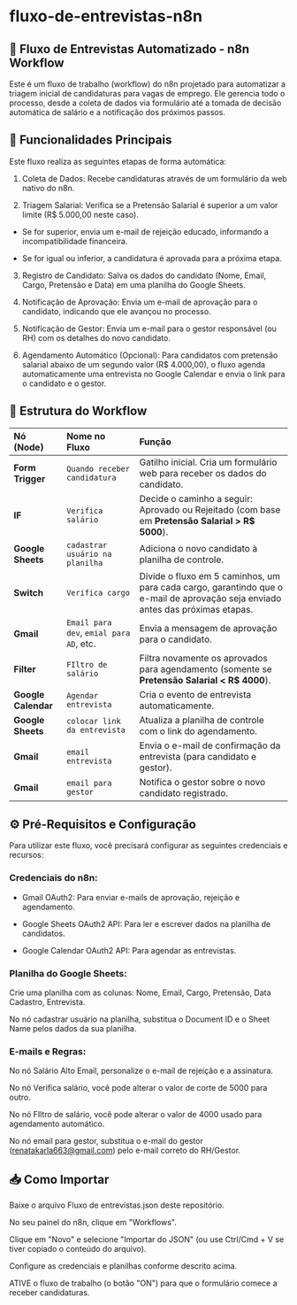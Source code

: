 # fluxo-de-entrevistas-n8n
## 📄 Fluxo de Entrevistas Automatizado - n8n Workflow
Este é um fluxo de trabalho (workflow) do n8n projetado para automatizar a triagem inicial de candidaturas para vagas de emprego. Ele gerencia todo o processo, desde a coleta de dados via formulário até a tomada de decisão automática de salário e a notificação dos próximos passos.

## 🚀 Funcionalidades Principais
Este fluxo realiza as seguintes etapas de forma automática:

1. Coleta de Dados: Recebe candidaturas através de um formulário da web nativo do n8n.

2. Triagem Salarial: Verifica se a Pretensão Salarial é superior a um valor limite (R$ 5.000,00 neste caso).

* Se for superior, envia um e-mail de rejeição educado, informando a incompatibilidade financeira.

* Se for igual ou inferior, a candidatura é aprovada para a próxima etapa.

3. Registro de Candidato: Salva os dados do candidato (Nome, Email, Cargo, Pretensão e Data) em uma planilha do Google Sheets.

4. Notificação de Aprovação: Envia um e-mail de aprovação para o candidato, indicando que ele avançou no processo.

5. Notificação de Gestor: Envia um e-mail para o gestor responsável (ou RH) com os detalhes do novo candidato.

6. Agendamento Automático (Opcional): Para candidatos com pretensão salarial abaixo de um segundo valor (R$ 4.000,00), o fluxo agenda automaticamente uma entrevista no Google Calendar e envia o link para o candidato e o gestor.

## 🧱 Estrutura do Workflow

| Nó (Node) | Nome no Fluxo | Função |
| :--- | :--- | :--- |
| **Form Trigger** | `Quando receber candidatura` | Gatilho inicial. Cria um formulário web para receber os dados do candidato. |
| **IF** | `Verifica salário` | Decide o caminho a seguir: Aprovado ou Rejeitado (com base em **Pretensão Salarial > R$ 5000**). |
| **Google Sheets** | `cadastrar usuário na planilha` | Adiciona o novo candidato à planilha de controle. |
| **Switch** | `Verifica cargo` | Divide o fluxo em 5 caminhos, um para cada cargo, garantindo que o e-mail de aprovação seja enviado antes das próximas etapas. |
| **Gmail** | `Email para dev`, `emial para AD`, etc. | Envia a mensagem de aprovação para o candidato. |
| **Filter** | `FIltro de salário` | Filtra novamente os aprovados para agendamento (somente se **Pretensão Salarial < R$ 4000**). |
| **Google Calendar** | `Agendar entrevista` | Cria o evento de entrevista automaticamente. |
| **Google Sheets** | `colocar link da entrevista` | Atualiza a planilha de controle com o link do agendamento. |
| **Gmail** | `email entrevista` | Envia o e-mail de confirmação da entrevista (para candidato e gestor). |
| **Gmail** | `email para gestor` | Notifica o gestor sobre o novo candidato registrado. |

## ⚙️ Pré-Requisitos e Configuração
Para utilizar este fluxo, você precisará configurar as seguintes credenciais e recursos:

### Credenciais do n8n:

* Gmail OAuth2: Para enviar e-mails de aprovação, rejeição e agendamento.

* Google Sheets OAuth2 API: Para ler e escrever dados na planilha de candidatos.

* Google Calendar OAuth2 API: Para agendar as entrevistas.

### Planilha do Google Sheets:

Crie uma planilha com as colunas: Nome, Email, Cargo, Pretensão, Data Cadastro, Entrevista.

No nó cadastrar usuário na planilha, substitua o Document ID e o Sheet Name pelos dados da sua planilha.

### E-mails e Regras:

No nó Salário Alto Email, personalize o e-mail de rejeição e a assinatura.

No nó Verifica salário, você pode alterar o valor de corte de 5000 para outro.

No nó FIltro de salário, você pode alterar o valor de 4000 usado para agendamento automático.

No nó email para gestor, substitua o e-mail do gestor (renatakarla663@gmail.com) pelo e-mail correto do RH/Gestor.

## 📥 Como Importar
Baixe o arquivo Fluxo de entrevistas.json deste repositório.

No seu painel do n8n, clique em "Workflows".

Clique em "Novo" e selecione "Importar do JSON" (ou use Ctrl/Cmd + V se tiver copiado o conteúdo do arquivo).

Configure as credenciais e planilhas conforme descrito acima.

ATIVE o fluxo de trabalho (o botão "ON") para que o formulário comece a receber candidaturas.
